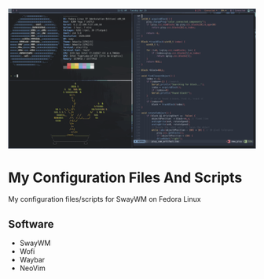 ![Screenshot](desktop-screenshot.png?raw=true "Screenshot Of My Desktop")
# My Configuration Files And Scripts
My configuration files/scripts for SwayWM on Fedora Linux

## Software
- SwayWM
- Wofi
- Waybar
- NeoVim
